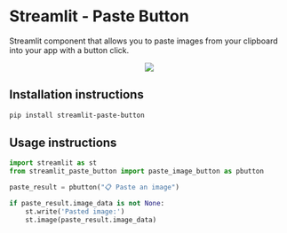 # Streamlit - Paste Button

Streamlit component that allows you to paste images from your clipboard into your app with a button click.

<div align="center">
  <img src="https://raw.githubusercontent.com/olucaslopes/streamlit-paste-button/main/docs/img/demo.gif"><br>
</div>

## Installation instructions 

```sh
pip install streamlit-paste-button
```

## Usage instructions

```python
import streamlit as st
from streamlit_paste_button import paste_image_button as pbutton

paste_result = pbutton("📋 Paste an image")

if paste_result.image_data is not None:
    st.write('Pasted image:')
    st.image(paste_result.image_data)
```
